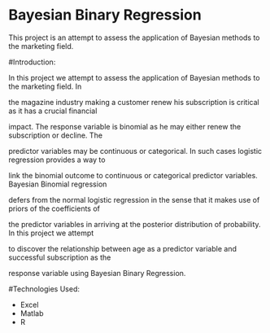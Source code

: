Bayesian Binary Regression
==============================

This project is an attempt to assess the application of Bayesian methods to the marketing field.

#Introduction:


In this project we attempt to assess the application of Bayesian methods to the marketing field. In 

the magazine industry making a customer renew his subscription is critical as it has a crucial financial 

impact. The response variable is binomial as he may either renew the subscription or decline. The 

predictor variables may be continuous or categorical. In such cases logistic regression provides a way to 

link the binomial outcome to continuous or categorical predictor variables. Bayesian Binomial regression 

defers from the normal logistic regression in the sense that it makes use of priors of the coefficients of 

the predictor variables in arriving at the posterior distribution of probability. In this project we attempt 

to discover the relationship between age as a predictor variable and successful subscription as the 

response variable using Bayesian Binary Regression.

#Technologies Used:


* Excel
* Matlab
* R

